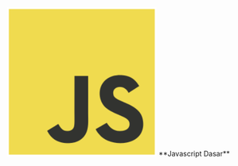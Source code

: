 <div align="center">
  <img src="https://github.com/devicons/devicon/blob/v2.15.1/icons/javascript/javascript-original.svg" width="300px">
  **Javascript Dasar**
</div>
